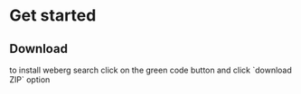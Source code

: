 <h1>Get started</h1>
<h2>Download</h2>
to install weberg search click on the green code button and click `download ZIP` option 
